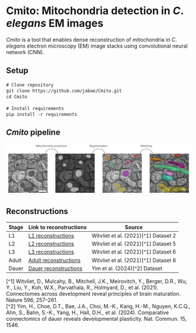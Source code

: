 # Cmito: Mitochondria detection in *C*. *elegans* EM images

*Cmito* is a tool that enables dense reconstruction of mitochondria in *C*. *elegans* electron microscopy (EM) image stacks using convolutional neural network (CNN).

## Setup
```
# Clone repository
git clone https://github.com/jabae/Cmito.git
cd Cmito

# Install requirements
pip install -r requirements
```

## *Cmito* pipeline
![](figures/mito_detection.png)

## Reconstructions

| Stage    | Link to reconstructions  | Source |
|----------|--------------------------|--------|
| L1       | [L1 reconstructions](https://neuroglancer.bossdb.io/#!%7B%22dimensions%22:%7B%22x%22:%5B6.39999986e-10%2C%22m%22%5D%2C%22y%22:%5B6.39999986e-10%2C%22m%22%5D%2C%22z%22:%5B5e-8%2C%22m%22%5D%7D%2C%22position%22:%5B17315.146484375%2C18273.119140625%2C143.5%5D%2C%22crossSectionScale%22:33.669292188232546%2C%22projectionOrientation%22:%5B-0.7071067690849304%2C0%2C0%2C0.7071067690849304%5D%2C%22projectionScale%22:12557.325079997812%2C%22layers%22:%5B%7B%22type%22:%22image%22%2C%22source%22:%7B%22url%22:%22precomputed://s3://bossdb-open-data/witvliet2020/Dataset_2/em%22%2C%22transform%22:%7B%22matrix%22:%5B%5B-0.707%2C0.707%2C0%2C18824%5D%2C%5B-0.707%2C-0.707%2C0%2C34389%5D%2C%5B0%2C0%2C1%2C0%5D%5D%2C%22outputDimensions%22:%7B%22x%22:%5B6.39999986e-10%2C%22m%22%5D%2C%22y%22:%5B6.39999986e-10%2C%22m%22%5D%2C%22z%22:%5B5e-8%2C%22m%22%5D%7D%7D%7D%2C%22tab%22:%22source%22%2C%22name%22:%22Dataset_2%22%7D%2C%7B%22type%22:%22segmentation%22%2C%22source%22:%7B%22url%22:%22precomputed://s3://bossdb-open-data/witvliet2020/Dataset_2_Segmentation/segmentation%22%2C%22transform%22:%7B%22matrix%22:%5B%5B-0.707%2C0.707%2C0%2C18824%5D%2C%5B-0.707%2C-0.707%2C0%2C34389%5D%2C%5B0%2C0%2C1%2C0%5D%5D%2C%22outputDimensions%22:%7B%22x%22:%5B6.39999986e-10%2C%22m%22%5D%2C%22y%22:%5B6.39999986e-10%2C%22m%22%5D%2C%22z%22:%5B5e-8%2C%22m%22%5D%7D%7D%7D%2C%22tab%22:%22source%22%2C%22segments%22:%5B%22139%22%2C%22164%22%2C%22165%22%2C%2230%22%2C%2245%22%2C%2261%22%2C%228%22%5D%2C%22name%22:%22segmentation%22%7D%2C%7B%22type%22:%22segmentation%22%2C%22source%22:%7B%22url%22:%22precomputed://s3://bossdb-open-data/witvliet2020/Dataset_2_Segmentation/synapses%22%2C%22transform%22:%7B%22matrix%22:%5B%5B-0.707%2C0.707%2C0%2C18824%5D%2C%5B-0.707%2C-0.707%2C0%2C34389%5D%2C%5B0%2C0%2C1%2C0%5D%5D%2C%22outputDimensions%22:%7B%22x%22:%5B6.39999986e-10%2C%22m%22%5D%2C%22y%22:%5B6.39999986e-10%2C%22m%22%5D%2C%22z%22:%5B5e-8%2C%22m%22%5D%7D%7D%7D%2C%22tab%22:%22source%22%2C%22segments%22:%5B%5D%2C%22name%22:%22synapses%22%7D%2C%7B%22type%22:%22segmentation%22%2C%22source%22:%7B%22url%22:%22precomputed://https://s3.amazonaws.com/bossdb-open-data/mesh/witvliet2020/Dataset_2_Mesh%22%2C%22transform%22:%7B%22matrix%22:%5B%5B-0.707%2C0.707%2C0%2C18824%5D%2C%5B-0.707%2C-0.707%2C0%2C34389%5D%2C%5B0%2C0%2C1%2C0%5D%5D%2C%22outputDimensions%22:%7B%22x%22:%5B6.39999986e-10%2C%22m%22%5D%2C%22y%22:%5B6.39999986e-10%2C%22m%22%5D%2C%22z%22:%5B5e-8%2C%22m%22%5D%7D%7D%7D%2C%22tab%22:%22source%22%2C%22linkedSegmentationGroup%22:%22segmentation%22%2C%22name%22:%22Dataset_2_Mesh%22%7D%2C%7B%22type%22:%22segmentation%22%2C%22source%22:%7B%22url%22:%22precomputed://gs://gnd-neuroglancer/witvliet/dataset2/mito_seg_v3%22%2C%22transform%22:%7B%22matrix%22:%5B%5B-0.707%2C0.707%2C0%2C18824%5D%2C%5B-0.707%2C-0.707%2C0%2C34389%5D%2C%5B0%2C0%2C1%2C0%5D%5D%2C%22outputDimensions%22:%7B%22x%22:%5B6.39999986e-10%2C%22m%22%5D%2C%22y%22:%5B6.39999986e-10%2C%22m%22%5D%2C%22z%22:%5B5e-8%2C%22m%22%5D%7D%7D%7D%2C%22tab%22:%22source%22%2C%22segments%22:%5B%5D%2C%22name%22:%22mitochondria%22%7D%5D%2C%22selectedLayer%22:%7B%22size%22:568%7D%2C%22layout%22:%22xy%22%7D) | Witvliet et al. (2021)[^1] Dataset 2 |
| L2       | [L2 reconstructions](https://neuroglancer.bossdb.io/#!%7B%22dimensions%22:%7B%22x%22:%5B2e-9%2C%22m%22%5D%2C%22y%22:%5B2e-9%2C%22m%22%5D%2C%22z%22:%5B3e-8%2C%22m%22%5D%7D%2C%22position%22:%5B6461.54296875%2C4549.4033203125%2C345.5%5D%2C%22crossSectionScale%22:14.084735440375033%2C%22projectionOrientation%22:%5B-0.19058717787265778%2C0.3318977952003479%2C0.05980800837278366%2C0.9219237565994263%5D%2C%22projectionScale%22:7028.804970079241%2C%22layers%22:%5B%7B%22type%22:%22image%22%2C%22source%22:%22precomputed://s3://bossdb-open-data/witvliet2020/Dataset_5/em%22%2C%22tab%22:%22source%22%2C%22name%22:%22em%22%7D%2C%7B%22type%22:%22segmentation%22%2C%22source%22:%22precomputed://s3://bossdb-open-data/witvliet2020/Dataset_5_Segmentation/segmentation%22%2C%22tab%22:%22source%22%2C%22segments%22:%5B%22100%22%2C%2211%22%2C%2212%22%2C%22173%22%2C%22191%22%2C%2223%22%5D%2C%22name%22:%22segmentation%22%7D%2C%7B%22type%22:%22segmentation%22%2C%22source%22:%22precomputed://s3://bossdb-open-data/witvliet2020/Dataset_5_Segmentation/synapses%22%2C%22tab%22:%22source%22%2C%22segments%22:%5B%5D%2C%22name%22:%22synapses%22%7D%2C%7B%22type%22:%22segmentation%22%2C%22source%22:%22precomputed://https://s3.amazonaws.com/bossdb-open-data/mesh/witvliet2020/Dataset_5_Mesh%22%2C%22tab%22:%22source%22%2C%22linkedSegmentationGroup%22:%22segmentation%22%2C%22name%22:%22Dataset_5_Mesh%22%7D%2C%7B%22type%22:%22segmentation%22%2C%22source%22:%22precomputed://gs://gnd-neuroglancer/witvliet/dataset5/mito_seg_v4%22%2C%22tab%22:%22source%22%2C%22segments%22:%5B%5D%2C%22name%22:%22mitochondria%22%7D%5D%2C%22layout%22:%22xy%22%7D) | Witvliet et al. (2021)[^1] Dataset 5 |
| L3       | [L3 reconstructions](https://neuroglancer.bossdb.io/#!%7B%22dimensions%22:%7B%22x%22:%5B7.680000066757202e-10%2C%22m%22%5D%2C%22y%22:%5B7.680000066757202e-10%2C%22m%22%5D%2C%22z%22:%5B5e-8%2C%22m%22%5D%7D%2C%22position%22:%5B16345.0966796875%2C16919.330078125%2C100.22584533691406%5D%2C%22crossSectionScale%22:37.85922719977516%2C%22projectionOrientation%22:%5B-0.4948153793811798%2C0.42150238156318665%2C0.053550463169813156%2C0.7580407857894897%5D%2C%22projectionScale%22:8504.554806963717%2C%22layers%22:%5B%7B%22type%22:%22image%22%2C%22source%22:%22precomputed://s3://bossdb-open-data/witvliet2020/Dataset_6/em%22%2C%22tab%22:%22source%22%2C%22name%22:%22em%22%7D%2C%7B%22type%22:%22segmentation%22%2C%22source%22:%22precomputed://s3://bossdb-open-data/witvliet2020/Dataset_6_Segmentation/segmentation%22%2C%22tab%22:%22segments%22%2C%22segments%22:%5B%22%21139%22%2C%22%21144%22%2C%22%21158%22%2C%22%2145%22%2C%22%2198%22%2C%22%21187%22%5D%2C%22name%22:%22segmentation%22%2C%22visible%22:false%7D%2C%7B%22type%22:%22segmentation%22%2C%22source%22:%22precomputed://s3://bossdb-open-data/witvliet2020/Dataset_6_Segmentation/synapses%22%2C%22tab%22:%22source%22%2C%22segments%22:%5B%5D%2C%22name%22:%22synapses%22%7D%2C%7B%22type%22:%22segmentation%22%2C%22source%22:%22precomputed://https://s3.amazonaws.com/bossdb-open-data/mesh/witvliet2020/Dataset_6_Mesh%22%2C%22tab%22:%22source%22%2C%22linkedSegmentationGroup%22:%22segmentation%22%2C%22name%22:%22Dataset_6_Mesh%22%7D%2C%7B%22type%22:%22segmentation%22%2C%22source%22:%7B%22url%22:%22precomputed://gs://gnd-neuroglancer/witvliet/dataset6/mito_seg_v4%22%2C%22transform%22:%7B%22outputDimensions%22:%7B%22x%22:%5B7.680000066757202e-10%2C%22m%22%5D%2C%22y%22:%5B7.680000066757202e-10%2C%22m%22%5D%2C%22z%22:%5B5e-8%2C%22m%22%5D%7D%2C%22inputDimensions%22:%7B%22x%22:%5B6.144e-9%2C%22m%22%5D%2C%22y%22:%5B6.144e-9%2C%22m%22%5D%2C%22z%22:%5B5e-8%2C%22m%22%5D%7D%7D%7D%2C%22tab%22:%22segments%22%2C%22segments%22:%5B%22%213742%22%5D%2C%22name%22:%22mitochondria%22%7D%5D%2C%22showSlices%22:false%2C%22selectedLayer%22:%7B%22layer%22:%22mitochondria%22%7D%2C%22layout%22:%22xy%22%7D) | Witvliet et al. (2021)[^1] Dataset 6 |
| Adult     | [Adult reconstructions](https://neuroglancer.bossdb.io/#!%7B%22dimensions%22:%7B%22x%22:%5B2e-9%2C%22m%22%5D%2C%22y%22:%5B2e-9%2C%22m%22%5D%2C%22z%22:%5B3e-8%2C%22m%22%5D%7D%2C%22position%22:%5B21116.76171875%2C13350.5537109375%2C314.5%5D%2C%22crossSectionScale%22:16.530949326883416%2C%22projectionOrientation%22:%5B-0.19954583048820496%2C0.46094006299972534%2C0.0028067787643522024%2C0.8647010326385498%5D%2C%22projectionScale%22:13753.42613126922%2C%22layers%22:%5B%7B%22type%22:%22image%22%2C%22source%22:%7B%22url%22:%22precomputed://s3://bossdb-open-data/witvliet2020/Dataset_8/em%22%2C%22transform%22:%7B%22matrix%22:%5B%5B1%2C0%2C0%2C0%5D%2C%5B0%2C1%2C0%2C0%5D%2C%5B0%2C0%2C-1%2C704%5D%5D%2C%22outputDimensions%22:%7B%22x%22:%5B2e-9%2C%22m%22%5D%2C%22y%22:%5B2e-9%2C%22m%22%5D%2C%22z%22:%5B3e-8%2C%22m%22%5D%7D%7D%7D%2C%22tab%22:%22source%22%2C%22name%22:%22em%22%7D%2C%7B%22type%22:%22segmentation%22%2C%22source%22:%7B%22url%22:%22precomputed://s3://bossdb-open-data/witvliet2020/Dataset_8_Segmentation/segmentation%22%2C%22transform%22:%7B%22matrix%22:%5B%5B1%2C0%2C0%2C0%5D%2C%5B0%2C1%2C0%2C0%5D%2C%5B0%2C0%2C-1%2C704%5D%5D%2C%22outputDimensions%22:%7B%22x%22:%5B2e-9%2C%22m%22%5D%2C%22y%22:%5B2e-9%2C%22m%22%5D%2C%22z%22:%5B3e-8%2C%22m%22%5D%7D%7D%7D%2C%22tab%22:%22source%22%2C%22segments%22:%5B%22101%22%2C%22133%22%2C%22135%22%2C%22216%22%2C%2255%22%2C%2258%22%2C%2279%22%5D%2C%22name%22:%22segmentation%22%2C%22visible%22:false%7D%2C%7B%22type%22:%22segmentation%22%2C%22source%22:%7B%22url%22:%22precomputed://s3://bossdb-open-data/witvliet2020/Dataset_8_Segmentation/synapses%22%2C%22transform%22:%7B%22matrix%22:%5B%5B1%2C0%2C0%2C0%5D%2C%5B0%2C1%2C0%2C0%5D%2C%5B0%2C0%2C-1%2C704%5D%5D%2C%22outputDimensions%22:%7B%22x%22:%5B2e-9%2C%22m%22%5D%2C%22y%22:%5B2e-9%2C%22m%22%5D%2C%22z%22:%5B3e-8%2C%22m%22%5D%7D%7D%7D%2C%22tab%22:%22source%22%2C%22segments%22:%5B%5D%2C%22name%22:%22synapses%22%7D%2C%7B%22type%22:%22segmentation%22%2C%22source%22:%7B%22url%22:%22precomputed://https://s3.amazonaws.com/bossdb-open-data/mesh/witvliet2020/Dataset_8_Mesh%22%2C%22transform%22:%7B%22matrix%22:%5B%5B1%2C0%2C0%2C0%5D%2C%5B0%2C1%2C0%2C0%5D%2C%5B0%2C0%2C-1%2C704%5D%5D%2C%22outputDimensions%22:%7B%22x%22:%5B2e-9%2C%22m%22%5D%2C%22y%22:%5B2e-9%2C%22m%22%5D%2C%22z%22:%5B3e-8%2C%22m%22%5D%7D%7D%7D%2C%22tab%22:%22source%22%2C%22linkedSegmentationGroup%22:%22segmentation%22%2C%22name%22:%22Dataset_8_Mesh%22%7D%2C%7B%22type%22:%22segmentation%22%2C%22source%22:%7B%22url%22:%22precomputed://gs://gnd-neuroglancer/witvliet/dataset8/mito_seg_v3%22%2C%22transform%22:%7B%22matrix%22:%5B%5B1%2C0%2C0%2C0%5D%2C%5B0%2C1%2C0%2C0%5D%2C%5B0%2C0%2C-1%2C704%5D%5D%2C%22outputDimensions%22:%7B%22x%22:%5B2e-9%2C%22m%22%5D%2C%22y%22:%5B2e-9%2C%22m%22%5D%2C%22z%22:%5B3e-8%2C%22m%22%5D%7D%7D%7D%2C%22tab%22:%22source%22%2C%22segments%22:%5B%5D%2C%22name%22:%22mitochondria%22%7D%5D%2C%22selectedLayer%22:%7B%22layer%22:%22mitochondria%22%7D%2C%22layout%22:%22xy%22%7D) | Witvliet et al. (2021)[^1] Dataset 8 |
| Dauer     | [Dauer reconstructions](https://neuroglancer.bossdb.io/#!%7B%22dimensions%22:%7B%22x%22:%5B1e-9%2C%22m%22%5D%2C%22y%22:%5B1e-9%2C%22m%22%5D%2C%22z%22:%5B5e-8%2C%22m%22%5D%7D%2C%22position%22:%5B5187.01611328125%2C5170.28564453125%2C187.3797607421875%5D%2C%22crossSectionScale%22:11.57308259105583%2C%22projectionOrientation%22:%5B-0.21015773713588715%2C0.5652390122413635%2C-0.025717217475175858%2C0.7972936630249023%5D%2C%22projectionScale%22:7730.202971855204%2C%22layers%22:%5B%7B%22type%22:%22image%22%2C%22source%22:%22precomputed://s3://bossdb-open-data/yim_choe_bae2023/dauer1_364/em/em%22%2C%22tab%22:%22source%22%2C%22name%22:%22em%22%7D%2C%7B%22type%22:%22segmentation%22%2C%22source%22:%22precomputed://s3://bossdb-open-data/yim_choe_bae2023/dauer1_364/seg_oct22%22%2C%22tab%22:%22source%22%2C%22segments%22:%5B%22%21129%22%2C%22%21230%22%5D%2C%22name%22:%22segmentation%22%2C%22visible%22:false%7D%2C%7B%22type%22:%22segmentation%22%2C%22source%22:%22precomputed://s3://bossdb-open-data/yim_choe_bae2023/dauer1_364/syn_seg_v8%22%2C%22tab%22:%22source%22%2C%22segments%22:%5B%5D%2C%22name%22:%22synapses%22%7D%2C%7B%22type%22:%22segmentation%22%2C%22source%22:%22precomputed://gs://gnd-dauer1/dauer1_364/mito_seg_v4%22%2C%22tab%22:%22source%22%2C%22objectAlpha%22:0.35%2C%22segments%22:%5B%22%211780%22%2C%22%211817%22%5D%2C%22name%22:%22mitochondria%22%7D%5D%2C%22showSlices%22:false%2C%22selectedLayer%22:%7B%22layer%22:%22mitochondria%22%7D%2C%22layout%22:%22xy%22%7D) | Yim et al. (2024)[^2] Dataset |

[^1] Witvliet, D., Mulcahy, B., Mitchell, J.K., Meirovitch, Y., Berger, D.R., Wu, Y., Liu, Y., Koh, W.X., Parvathala, R., Holmyard, D., et al. (2021). Connectomes across development reveal principles of brain maturation. Nature 596, 257–261.   
[^2] Yim, H., Choe, D.T., Bae, J.A., Choi, M.-K., Kang, H.-M., Nguyen, K.C.Q., Ahn, S., Bahn, S.-K., Yang, H., Hall, D.H., et al. (2024). Comparative connectomics of dauer reveals developmental plasticity. Nat. Commun. 15, 1546.   

